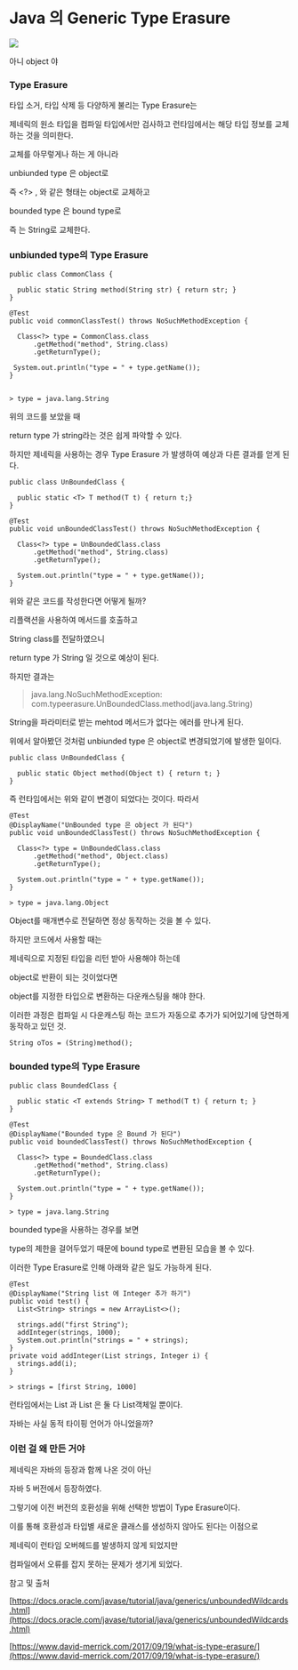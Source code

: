 # Java 의 Generic Type Erasure 


![](2b354353-6936-4a9a-b5ca-ceac424672c6.png)

아니 object 야

### Type Erasure 

타입 소거, 타입 삭제 등 다양하게 불리는 Type Erasure는

제네릭의 원소 타입을 컴파일 타입에서만 검사하고 런타임에서는 해당 타입 정보를 교체하는 것을 의미한다.

교체를 아무렇게나 하는 게 아니라

unbiunded type 은 object로 

즉 <?> , <T>와 같은 형태는 object로 교체하고

bounded type 은 bound type로

즉 <T extends String>는 String로 교체한다.

### unbiunded type의 Type Erasure 

    public class CommonClass {
    
      public static String method(String str) { return str; }
    }
    
    @Test
    public void commonClassTest() throws NoSuchMethodException {
    
      Class<?> type = CommonClass.class
          .getMethod("method", String.class)
          .getReturnType();
    
     System.out.println("type = " + type.getName());
    }
    
    
    > type = java.lang.String

위의 코드를 보았을 때

return type 가 string라는 것은 쉽게 파악할 수 있다.

하지만 제네릭을 사용하는 경우 Type Erasure 가 발생하여 예상과 다른 결과를 얻게 된다.

    public class UnBoundedClass {
    
      public static <T> T method(T t) { return t;}
    }
    
    @Test
    public void unBoundedClassTest() throws NoSuchMethodException {
    
      Class<?> type = UnBoundedClass.class
          .getMethod("method", String.class)
          .getReturnType();
    
      System.out.println("type = " + type.getName());
    }

위와 같은 코드를 작성한다면 어떻게 될까?

리플랙션을 사용하여 메서드를 호출하고

String class를 전달하였으니

return type 가 String 일 것으로 예상이 된다.

하지만 결과는

> java.lang.NoSuchMethodException: com.typeerasure.UnBoundedClass.method(java.lang.String)

String을 파라미터로 받는 mehtod 메서드가 없다는 에러를 만나게 된다.

위에서 알아봤던 것처럼 unbiunded type 은 object로 변경되었기에 발생한 일이다.

    public class UnBoundedClass {
    
      public static Object method(Object t) { return t; }
    }

즉 런타임에서는 위와 같이 변경이 되었다는 것이다. 따라서

    @Test
    @DisplayName("UnBounded type 은 object 가 된다")
    public void unBoundedClassTest() throws NoSuchMethodException {
    
      Class<?> type = UnBoundedClass.class
          .getMethod("method", Object.class)
          .getReturnType();
    
      System.out.println("type = " + type.getName());
    }
    
    > type = java.lang.Object

Object를 매개변수로 전달하면 정상 동작하는 것을 볼 수 있다.

하지만 코드에서 사용할 때는

제네릭으로 지정된 타입을 리턴 받아 사용해야 하는데

object로 반환이 되는 것이었다면

object를 지정한 타입으로 변환하는 다운캐스팅을 해야 한다.

이러한 과정은 컴파일 시 다운캐스팅 하는 코드가 자동으로 추가가 되어있기에 당연하게 동작하고 있던 것.

    String oTos = (String)method();

### bounded type의 Type Erasure 

    public class BoundedClass {
    
      public static <T extends String> T method(T t) { return t; }
    }
    
    @Test
    @DisplayName("Bounded type 은 Bound 가 된다")
    public void boundedClassTest() throws NoSuchMethodException {
    
      Class<?> type = BoundedClass.class
          .getMethod("method", String.class)
          .getReturnType();
    
      System.out.println("type = " + type.getName());
    }
    
    > type = java.lang.String

bounded type을 사용하는 경우를 보면

type의 제한을 걸어두었기 때문에 bound type로 변환된 모습을 볼 수 있다.

이러한 Type Erasure로 인해 아래와 같은 일도 가능하게 된다.

    @Test
    @DisplayName("String list 에 Integer 추가 하기")
    public void test() {
      List<String> strings = new ArrayList<>();
    
      strings.add("first String");
      addInteger(strings, 1000);
      System.out.println("strings = " + strings);
    }
    private void addInteger(List strings, Integer i) {
      strings.add(i);
    }
    
    > strings = [first String, 1000]

런타임에서는 List <String>과 List <Interer> 은 둘 다 List객체일 뿐이다.

자바는 사실 동적 타이핑 언어가 아니었을까?

### 이런 걸 왜 만든 거야

제네릭은 자바의 등장과 함께 나온 것이 아닌

자바 5 버전에서 등장하였다.

그렇기에 이전 버전의 호환성을 위해 선택한 방법이 Type Erasure이다.

이를 통해 호환성과 타입별 새로운 클래스를 생성하지 않아도 된다는 이점으로

제네릭이 런타임 오버헤드를 발생하지 않게 되었지만

컴파일에서 오류를 잡지 못하는 문제가 생기게 되었다.

참고 및 출처

[https://docs.oracle.com/javase/tutorial/java/generics/unboundedWildcards.html](https://docs.oracle.com/javase/tutorial/java/generics/unboundedWildcards.html)

[https://www.david-merrick.com/2017/09/19/what-is-type-erasure/](https://www.david-merrick.com/2017/09/19/what-is-type-erasure/)